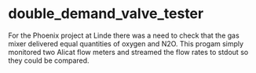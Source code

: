 # double_demand_valve_tester

For the Phoenix project at Linde there was a need to check that the gas mixer delivered equal quantities of oxygen and N2O. 
This progam simply monitored two Alicat flow meters and streamed the flow rates to stdout so they could be compared.
